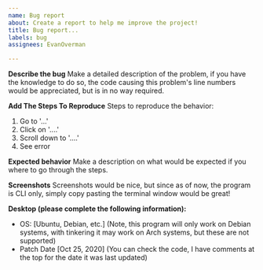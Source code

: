 ```yaml
---
name: Bug report
about: Create a report to help me improve the project!
title: Bug report...
labels: bug
assignees: EvanOverman

---
```


**Describe the bug**
Make a detailed description of the problem, if you have the knowledge to do so, the code causing this problem's line numbers would be appreciated, but is in no way required.

**Add The Steps To Reproduce**
Steps to reproduce the behavior:
1. Go to '...'
2. Click on '....'
3. Scroll down to '....'
4. See error

**Expected behavior**
Make a description on what would be expected if you where to go through the steps.

**Screenshots**
Screenshots would be nice, but since as of now, the program is CLI only, simply copy pasting the terminal window would be great!

**Desktop (please complete the following information):**
 - OS: [Ubuntu, Debian, etc.] (Note, this program will only work on Debian systems, with tinkering it may work on Arch systems, but these are not supported)
 - Patch Date [Oct 25, 2020] (You can check the code, I have comments at the top for the date it was last updated)

